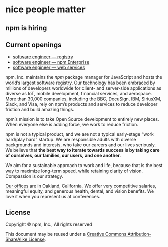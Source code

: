 <hgroup>
  <h1>nice people matter</h1>
  <h2>npm is hiring</h2>
</hgroup>

## Current openings

 * [software engineer — registry][sweng-reg]
 * [software engineer — npm Enterprise][sweng-ent]
 * [software engineer — web services][sweng-web]


npm, Inc. maintains the _npm_ package manager for JavaScript and hosts the world’s largest software registry. Our technology has been embraced by millions of developers worldwide for client- and server-side applications as diverse as IoT, mobile development, financial services, and aerospace. More than 30,000 companies, including the BBC, DocuSign, IBM, SiriusXM, Slack, and Visa, rely on npm’s products and services to reduce developer friction and build amazing things.

npm’s mission is to take Open Source development to entirely new places. When everyone else is adding force, we work to reduce friction.

npm is not a typical product, and we are not a typical early-stage “work hard/play hard” startup. We are responsible adults with diverse backgrounds and interests, who take our careers and our lives seriously. We believe that __the best way to iterate towards success is by taking care of ourselves, our families, our users, and one another.__

We aim for a sustainable approach to work and life, because that is the best way to maximize long-term speed, while retaining clarity of vision. Compassion is our strategy.

[Our offices][offices] are in Oakland, California. We offer very competitive salaries, meaningful equity, and generous health, dental, and vision benefits. We love it when you represent us at conferences.


## License

Copyright &copy; npm, Inc., All rights reserved

This document may be reused under a [Creative Commons Attribution-ShareAlike License](http://creativecommons.org/licenses/by-sa/4.0/).


[offices]: https://www.google.com/maps/place/1999+Harrison+St,+Oakland,+CA+94612/@37.8077715,-122.2673374,17z/data=!3m1!4b1!4m2!3m1!1s0x808f874d2c997df9:0x8afe4a3bcea14bc3

[sweng-reg]: https://jobs.lever.co/npmjs/4f350d4d-87ad-4d4a-a005-86e4fbeb491a "npmjs - software engineer — registry"

[sweng-ent]: https://jobs.lever.co/npmjs/b9998f7a-6afb-40e4-8fbf-dd3e03640fb4 "npmjs - software engineer — npm Enterprise"

[sweng-web]: https://jobs.lever.co/npmjs/7187a425-899b-4db3-8fc7-21432ca2237c "npmjs - software engineer — web services"